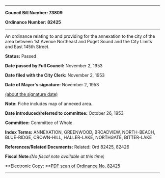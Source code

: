 

********

**Council Bill Number: 73809**
   
**Ordinance Number: 82425**
********

 An ordinance relating to and providing for the annexation to the city of the area between 1st Avenue Northeast and Puget Sound and the City Limits and East 145th Street.

**Status:** Passed
   
**Date passed by Full Council:** November 2, 1953
   
**Date filed with the City Clerk:** November 2, 1953
   
**Date of Mayor's signature:** November 2, 1953
   
[(about the signature date)](/~public/approvaldate.htm)
   
   
**Note:** Fiche includes map of annexed area.

   
**Date introduced/referred to committee:** October 26, 1953
   
**Committee:** Committee of Whole
   
   
**Index Terms:** ANNEXATION, GREENWOOD, BROADVIEW, NORTH-BEACH, BLUE-RIDGE, CROWN-HILL, HALLER-LAKE, NORTHGATE, BITTER-LAKE

**References/Related Documents:** Related: Ord 82425, 82426

**Fiscal Note:**_(No fiscal note available at this time)_

**Electronic Copy: **[PDF scan of Ordinance No. 82425](/~archives/Ordinances/Ord_82425.pdf)

********

